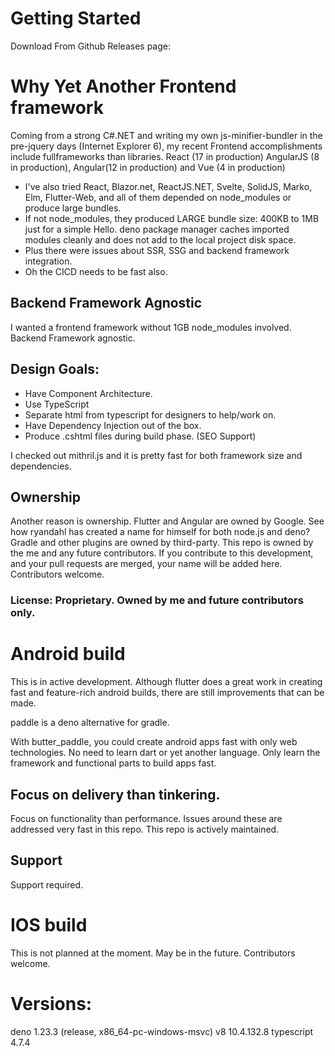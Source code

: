 # Getting Started

Download From Github Releases page:

# Why Yet Another Frontend framework

Coming from a strong C#.NET and writing my own js-minifier-bundler in the pre-jquery days (Internet Explorer 6), my recent Frontend accomplishments include fullframeworks than libraries. React (17 in production) AngularJS (8 in production), Angular(12 in production) and Vue (4 in production)
- I've also tried React, Blazor.net, ReactJS.NET, Svelte, SolidJS, Marko, Elm, Flutter-Web, and all of them depended on node_modules or produce large bundles.
- If not node_modules, they produced LARGE bundle size: 400KB to 1MB just for a simple Hello. deno package manager caches imported modules cleanly and does not add to the local project disk space.
- Plus there were issues about SSR, SSG and backend framework integration.
- Oh the CICD needs to be fast also.

## Backend Framework Agnostic
I wanted a frontend framework without 1GB node_modules involved.  Backend Framework agnostic.

Design Goals:
--
+ Have Component Architecture.
+ Use TypeScript
+ Separate html from typescript for designers to help/work on.
+ Have Dependency Injection out of the box.
+ Produce .cshtml files during build phase. (SEO Support)

I checked out mithril.js and it is pretty fast for both framework size and dependencies.

Ownership
--
Another reason is ownership. Flutter and Angular are owned by Google.  See how ryandahl has created a name for himself for both node.js and deno?  Gradle and other plugins are owned by third-party.  This repo is owned by the me and any future contributors. If you contribute to this development, and your pull requests are merged, your name will be added here.  Contributors welcome.

### License: Proprietary. Owned by me and future contributors only.

# Android build
This is in active development.  Although flutter does a great work in creating fast and feature-rich android builds, there are still improvements that can be made.

paddle is a deno alternative for gradle.

With butter_paddle, you could create android apps fast with only web technologies.  No need to learn dart or yet another language.  Only learn the framework and functional parts to build apps fast.

## Focus on delivery than tinkering.
Focus on functionality than performance.  Issues around these are addressed very fast in this repo.  This repo is actively maintained.

## Support
Support required.

# IOS build
This is not planned at the moment.  May be in the future. Contributors welcome.

# Versions:
deno 1.23.3 (release, x86_64-pc-windows-msvc)
v8 10.4.132.8
typescript 4.7.4
